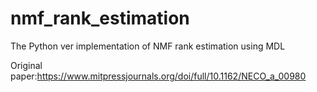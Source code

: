 # nmf_rank_estimation

The Python ver implementation of NMF rank estimation using MDL

Original paper:https://www.mitpressjournals.org/doi/full/10.1162/NECO_a_00980